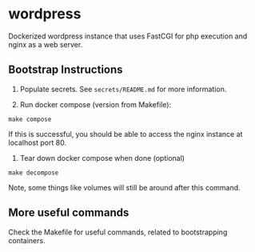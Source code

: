 # wordpress

Dockerized wordpress instance that uses FastCGI for php execution and nginx as a web server.

## Bootstrap Instructions

1. Populate secrets. See `secrets/README.md` for more information.

1. Run docker compose (version from Makefile):

```
make compose
```

If this is successful, you should be able to access the nginx instance at localhost port 80.

1. Tear down docker compose when done (optional)

```
make decompose
```

Note, some things like volumes will still be around after this command.

## More useful commands

Check the Makefile for useful commands, related to bootstrapping containers.
